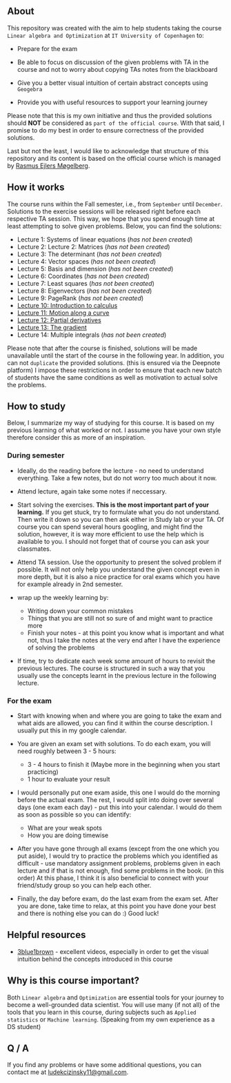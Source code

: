 ## About

This repository was created with the aim to help students taking the course `Linear algebra and Optimization` at `IT University of Copenhagen` to:

- Prepare for the exam

- Be able to focus on discussion of the given problems with TA in the course and not to worry about copying TAs notes from the blackboard

- Give you a better visual intuition of certain abstract concepts using `Geogebra`

- Provide you with useful resources to support your learning journey

Please note that this is my own initiative and thus the provided solutions should **NOT** be considered as `part of the official course`. With that said, I promise to do my best in order to ensure correctness of the provided solutions.

Last but not the least, I would like to acknowledge that structure of this repository and its content is based on the official course which is managed by [Rasmus Ejlers Møgelberg](http://www.itu.dk/~mogel/).

## How it works

The course runs within the Fall semester, i.e., from `September` until `December`. Solutions to the exercise sessions will be released right before each respective TA session. This way, we hope that you spend enough time at least attempting to solve given problems. Below, you can find the solutions:

- Lecture 1: Systems of linear equations (_has not been created_)
- Lecture 2: Lecture 2: Matrices (_has not been created_)
- Lecture 3: The determinant (_has not been created_)
- Lecture 4: Vector spaces (_has not been created_)
- Lecture 5: Basis and dimension (_has not been created_)
- Lecture 6: Coordinates (_has not been created_)
- Lecture 7: Least squares (_has not been created_)
- Lecture 8: Eigenvectors (_has not been created_)
- Lecture 9: PageRank (_has not been created_)
- [Lecture 10: Introduction to calculus](https://deepnote.com/@ludekcizinsky/Lecture-10-Introduction-to-Calculus-sHck_3c4Tcqzgrj2i7SpWw)
- [Lecture 11: Motion along a curve](https://deepnote.com/@ludekcizinsky/Lecture-11-Motion-along-a-curve-fa0E8YWMQHqYq_YpxTNJNQ)
- [Lecture 12: Partial derivatives](https://deepnote.com/@ludekcizinsky/Lecture-12-Partial-derivatives-L_zbQhktT9KLNxrezfmZDw)
- [Lecture 13: The gradient](https://deepnote.com/@ludekcizinsky/Lecture-13-Gradient-Dy372wTwTZibtTsVA9Fy)
- Lecture 14: Multiple integrals (_has not been created_)

Please note that after the course is finished, solutions will be made unavailable until the start of the course in the following year. In addition, you can not `duplicate` the provided solutions. (this is ensured via the Deepnote platform) I impose these restrictions in order to ensure that each new batch of students have the same conditions as well as motivation to actual solve the problems.

## How to study

Below, I summarize my way of studying for this course. It is based on my previous learning of what worked or not. I assume you have your own style therefore consider this as more of an inspiration.

### During semester

- Ideally, do the reading before the lecture - no need to understand everything. Take a few notes, but do not worry too much about it now.
- Attend lecture, again take some notes if neccessary.
- Start solving the exercises. **This is the most important part of your learning.** If you get stuck, try to formulate what you do not understand. Then write it down so you can then ask either in Study lab or your TA. Of course you can spend several hours googling, and might find the solution, however, it is way more efficient to use the help which is available to you. I should not forget that of course you can ask your classmates.
- Attend TA session. Use the opportunity to present the solved problem if possible. It will not only help you understand the given concept even in more depth, but it is also a nice practice for oral exams which you have for example already in 2nd semester.
- wrap up the weekly learning by:

  - Writing down your common mistakes
  - Things that you are still not so sure of and might want to practice more
  - Finish your notes - at this point you know what is important and what not, thus I take the notes at the very end after I have the experience of solving the problems

- If time, try to dedicate each week some amount of hours to revisit the previous lectures. The course is structured in such a way that you usually use the concepts learnt in the previous lecture in the following lecture.

### For the exam

- Start with knowing when and where you are going to take the exam and what aids are allowed, you can find it within the course description. I usually put this in my google calendar.

- You are given an exam set with solutions. To do each exam, you will need roughly between 3 - 5 hours:

  - 3 - 4 hours to finish it (Maybe more in the beginning when you start practicing)
  - 1 hour to evaluate your result

- I would personally put one exam aside, this one I would do the morning before the actual exam. The rest, I would split into doing over several days (one exam each day) - put this into your calendar. I would do them as soon as possible so you can identify:

  - What are your weak spots
  - How you are doing timewise

- After you have gone through all exams (except from the one which you put aside), I would try to practice the problems which you identified as difficult - use mandatory assignment problems, problems given in each lecture and if that is not enough, find some problems in the book. (in this order) At this phase, I think it is also beneficial to connect with your friend/study group so you can help each other.

- Finally, the day before exam, do the last exam from the exam set. After you are done, take time to relax, at this point you have done your best and there is nothing else you can do :) Good luck!

## Helpful resources

- [3blue1brown](https://www.3blue1brown.com/#lessons) - excellent videos, especially in order to get the visual intuition behind the concepts introduced in this course

## Why is this course important?

Both `Linear algebra` and `Optimization` are essential tools for your journey to become a well-grounded data scientist. You will use many (if not all) of the tools that you learn in this course, during subjects such as `Applied statistics` or `Machine learning`. (Speaking from my own experience as a DS student)

## Q / A

If you find any problems or have some additional questions, you can contact me at ludekcizinsky11@gmail.com.
